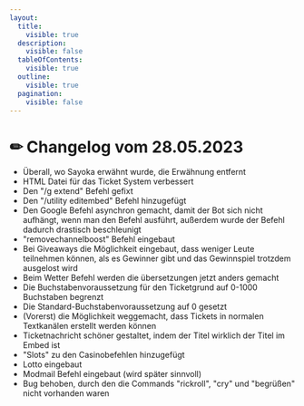 ```yaml
---
layout:
  title:
    visible: true
  description:
    visible: false
  tableOfContents:
    visible: true
  outline:
    visible: true
  pagination:
    visible: false
---
```


# ✏ Changelog vom 28.05.2023



* Überall, wo Sayoka erwähnt wurde, die Erwähnung entfernt
* HTML Datei für das Ticket System verbessert
* Den "/g extend" Befehl gefixt
* Den "/utility editembed" Befehl hinzugefügt
* Den Google Befehl asynchron gemacht, damit der Bot sich nicht aufhängt, wenn man den Befehl ausführt, außerdem wurde der Befehl dadurch drastisch beschleunigt
* "removechannelboost" Befehl eingebaut
* Bei Giveaways die Möglichkeit eingebaut, dass weniger Leute teilnehmen können, als es Gewinner gibt und das Gewinnspiel trotzdem ausgelost wird
* Beim Wetter Befehl werden die übersetzungen jetzt anders gemacht
* Die Buchstabenvoraussetzung für den Ticketgrund auf 0-1000 Buchstaben begrenzt
* Die Standard-Buchstabenvoraussetzung auf 0 gesetzt
* (Vorerst) die Möglichkeit weggemacht, dass Tickets in normalen Textkanälen erstellt werden können
* Ticketnachricht schöner gestaltet, indem der Titel wirklich der Titel im Embed ist
* "Slots" zu den Casinobefehlen hinzugefügt
* Lotto eingebaut
* Modmail Befehl eingebaut (wird später sinnvoll)
* Bug behoben, durch den die Commands "rickroll", "cry" und "begrüßen" nicht vorhanden waren
